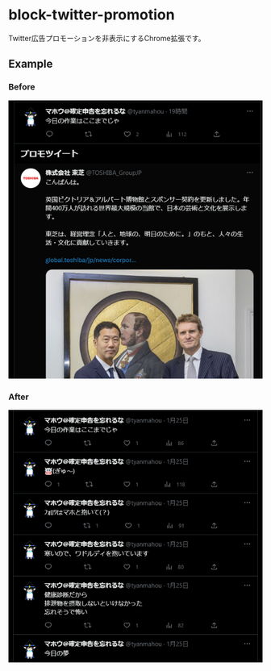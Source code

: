 # block-twitter-promotion
Twitter広告プロモーションを非表示にするChrome拡張です。

## Example

### Before
![拡張適用前](./assets/imgs/examples/before.png "拡張適用前")

### After
![拡張適用後](./assets/imgs/examples/after.png "拡張適用後")
